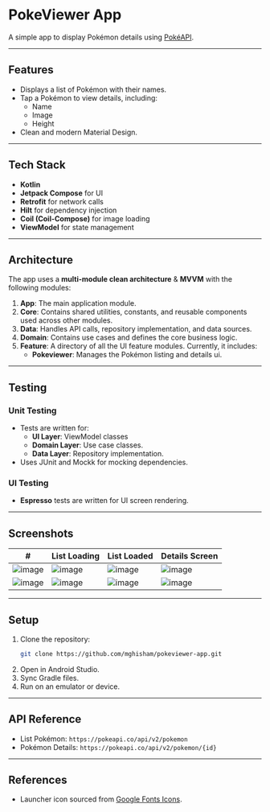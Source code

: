 # **PokeViewer App**  
A simple app to display Pokémon details using [PokéAPI](https://pokeapi.co/).  


---

## **Features**  
- Displays a list of Pokémon with their names.  
- Tap a Pokémon to view details, including:  
  - Name  
  - Image  
  - Height  
- Clean and modern Material Design.  

---

## **Tech Stack**  
- **Kotlin**  
- **Jetpack Compose** for UI  
- **Retrofit** for network calls  
- **Hilt** for dependency injection  
- **Coil (Coil-Compose)** for image loading  
- **ViewModel** for state management  

---

## **Architecture**  
The app uses a **multi-module clean architecture** & **MVVM** with the following modules:
1. **App**: The main application module.  
2. **Core**: Contains shared utilities, constants, and reusable components used across other modules. 
3. **Data**: Handles API calls, repository implementation, and data sources.  
4. **Domain**: Contains use cases and defines the core business logic.  
5. **Feature**: A directory of all the UI feature modules. Currently, it includes:
   - **Pokeviewer**: Manages the Pokémon listing and details ui.

---

## **Testing**  
### **Unit Testing**  
- Tests are written for:
  - **UI Layer**: ViewModel classes
  - **Domain Layer**: Use case classes.  
  - **Data Layer**: Repository implementation.  
- Uses JUnit and Mockk for mocking dependencies.  

### **UI Testing**  
- **Espresso** tests are written for UI screen rendering.  

---
## **Screenshots**

|# |List Loading|List Loaded|Details Screen|
|---|---|---|---|
|![image](https://github.com/user-attachments/assets/811329d5-109a-4475-aa06-041f3346a906)|![image](https://github.com/user-attachments/assets/16e0d977-69d3-4cfc-9f2f-fd74c79d6f5c)|![image](https://github.com/user-attachments/assets/657b5ead-39b3-4e83-b505-125f5a55216b)|![image](https://github.com/user-attachments/assets/b5777284-047a-4ef7-aa19-d6f54f92c3ac)|
|![image](https://github.com/user-attachments/assets/6a7f6e46-3cc2-4908-a451-c64f2e2d91be)|![image](https://github.com/user-attachments/assets/452a7a8c-8f3c-4260-82bf-62d14eb8837f)|![image](https://github.com/user-attachments/assets/f228e0f6-1d45-4911-8a9d-a594d2db7eff)|![image](https://github.com/user-attachments/assets/efc9159d-65d4-4ec7-8035-6c98ba78219f)|


---

## **Setup**  
1. Clone the repository:  
   ```bash  
   git clone https://github.com/mghisham/pokeviewer-app.git  
   ```  
2. Open in Android Studio.  
3. Sync Gradle files.  
4. Run on an emulator or device.  

---

## **API Reference**  
- List Pokémon: `https://pokeapi.co/api/v2/pokemon`  
- Pokémon Details: `https://pokeapi.co/api/v2/pokemon/{id}`  

---

## **References**  
- Launcher icon sourced from [Google Fonts Icons](https://fonts.google.com/icons).  

